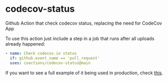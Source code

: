 # codecov-status

Github Action that check codecov status, replacing the need for CodeCov App

To use this action just include a step in a job that runs after all uploads
already happened:

```yaml
- name: Check codecov.io status
  if: github.event_name == 'pull_request'
  uses: coactions/codecov-status@main
```

If you want to see a full example of it being used in production, check
[this](https://github.com/ansible/ansible-dev-tools/blob/main/.github/workflows/tox.yml#L104-L106).
